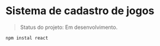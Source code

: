 <h1> Sistema de cadastro de jogos</h1>

>Status do projeto: Em desenvolvimento.

````
npm instal react
````
